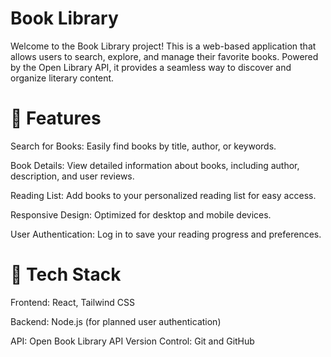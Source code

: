 # Book Library

Welcome to the Book Library project! This is a web-based application that allows users to search, explore, and manage their favorite books. Powered by the Open Library API, it provides a seamless way to discover and organize literary content.

# 🚀 Features

Search for Books: Easily find books by title, author, or keywords.

Book Details: View detailed information about books, including author, description, and user reviews.

Reading List: Add books to your personalized reading list for easy access.

Responsive Design: Optimized for desktop and mobile devices.

User Authentication: Log in to save your reading progress and preferences.

# 🔧 Tech Stack

Frontend: React, Tailwind CSS

Backend: Node.js (for planned user authentication)

API: Open Book Library API
Version Control: Git and GitHub
